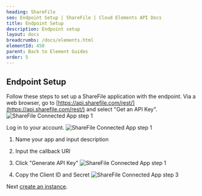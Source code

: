```yaml
---
heading: ShareFile
seo: Endpoint Setup | ShareFile | Cloud Elements API Docs
title: Endpoint Setup
description: Endpoint setup
layout: docs
breadcrumbs: /docs/elements.html
elementId: 450
parent: Back to Element Guides
order: 5
---
```


## Endpoint Setup

Follow these steps to set up a ShareFile application with the endpoint.
Via a web browser, go to [https://api.sharefile.com/rest/](https://api.sharefile.com/rest/) and select "Get an API Key".
![ShareFile Connected App step 1](http://cloud-elements.com/wp-content/uploads/2016/04/ShareFileAPI3.png)

Log in to your account.
![ShareFile Connected App step 1](http://cloud-elements.com/wp-content/uploads/2016/04/ShareFileAPI4.png)

1. Name your app and input description

2. Input the callback URI

3. Click "Generate API Key"
![ShareFile Connected App step 1](http://cloud-elements.com/wp-content/uploads/2016/04/ShareFileAPI1.png)

4. Copy the Client ID and Secret
![ShareFile Connected App step 3](http://cloud-elements.com/wp-content/uploads/2016/04/ShareFileAPI2.png)

Next [create an instance](sharefile-create-instance.html).
